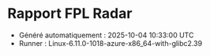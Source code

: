 # Rapport FPL Radar

- Généré automatiquement : 2025-10-04 10:33:00 UTC
- Runner : Linux-6.11.0-1018-azure-x86_64-with-glibc2.39
